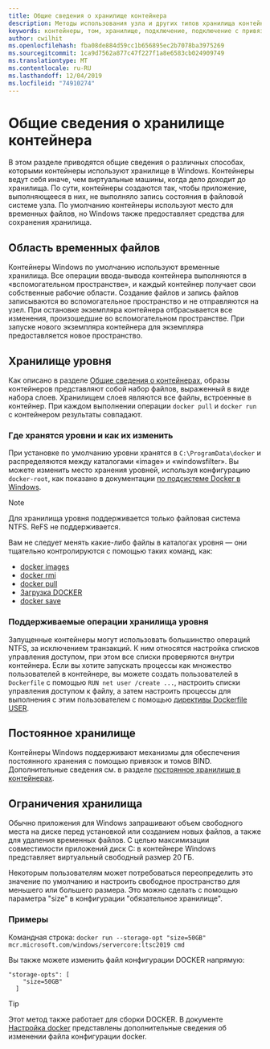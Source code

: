 ```yaml
---
title: Общие сведения о хранилище контейнера
description: Методы использования узла и других типов хранилища контейнерами Windows Server
keywords: контейнеры, том, хранилище, подключение, подключение с привязкой
author: cwilhit
ms.openlocfilehash: fba08de884d59cc1b656895ec2b7078ba3975269
ms.sourcegitcommit: 1ca9d7562a877c47f227f1a8e6583cb024909749
ms.translationtype: MT
ms.contentlocale: ru-RU
ms.lasthandoff: 12/04/2019
ms.locfileid: "74910274"
---
```

# <a name="container-storage-overview"></a>Общие сведения о хранилище контейнера

<!-- Great diagram would be great! -->

В этом разделе приводятся общие сведения о различных способах, которыми контейнеры используют хранилище в Windows. Контейнеры ведут себя иначе, чем виртуальные машины, когда дело доходит до хранилища. По сути, контейнеры создаются так, чтобы приложение, выполняющееся в них, не выполняло запись состояния в файловой системе узла. По умолчанию контейнеры используют место для временных файлов, но Windows также предоставляет средства для сохранения хранилища.

## <a name="scratch-space"></a>Область временных файлов

Контейнеры Windows по умолчанию используют временные хранилища. Все операции ввода-вывода контейнера выполняются в «вспомогательном пространстве», и каждый контейнер получает свои собственные рабочие области. Создание файлов и запись файлов записываются во вспомогательное пространство и не отправляются на узел. При остановке экземпляра контейнера отбрасывается все изменения, произошедшие во вспомогательном пространстве. При запуске нового экземпляра контейнера для экземпляра предоставляется новое пространство.

## <a name="layer-storage"></a>Хранилище уровня

Как описано в разделе [Общие сведения о контейнерах](../about/index.md), образы контейнеров представляют собой набор файлов, выраженный в виде набора слоев. Хранилищем слоев являются все файлы, встроенные в контейнер. При каждом выполнении операции `docker pull` и `docker run` с контейнером результаты совпадают.

### <a name="where-layers-are-stored-and-how-to-change-it"></a>Где хранятся уровни и как их изменить

При установке по умолчанию уровни хранятся в `C:\ProgramData\docker` и распределяются между каталогами «image» и «windowsfilter». Вы можете изменить место хранения уровней, используя конфигурацию `docker-root`, как показано в документации [по подсистеме Docker в Windows](../manage-docker/configure-docker-daemon.md).

> [!NOTE]
> Для хранилища уровня поддерживается только файловая система NTFS. ReFS не поддерживается.

Вам не следует менять какие-либо файлы в каталогах уровня — они тщательно контролируются с помощью таких команд, как:

- [docker images](https://docs.docker.com/engine/reference/commandline/images/)
- [docker rmi](https://docs.docker.com/engine/reference/commandline/rmi/)
- [docker pull](https://docs.docker.com/engine/reference/commandline/pull/)
- [Загрузка DOCKER](https://docs.docker.com/engine/reference/commandline/load/)
- [docker save](https://docs.docker.com/engine/reference/commandline/save/)

### <a name="supported-operations-in-layer-storage"></a>Поддерживаемые операции хранилища уровня

Запущенные контейнеры могут использовать большинство операций NTFS, за исключением транзакций. К ним относятся настройка списков управления доступом, при этом все списки проверяются внутри контейнера. Если вы хотите запускать процессы как множество пользователей в контейнере, вы можете создать пользователей в `Dockerfile` с помощью `RUN net user /create ...`, настроить списки управления доступом к файлу, а затем настроить процессы для выполнения с этим пользователем с помощью [директивы Dockerfile USER](https://docs.docker.com/engine/reference/builder/#user).

## <a name="persistent-storage"></a>Постоянное хранилище

Контейнеры Windows поддерживают механизмы для обеспечения постоянного хранения с помощью привязок и томов BIND. Дополнительные сведения см. в разделе [постоянное хранилище в контейнерах](./persistent-storage.md).

## <a name="storage-limits"></a>Ограничения хранилища

Обычно приложения для Windows запрашивают объем свободного места на диске перед установкой или созданием новых файлов, а также для удаления временных файлов.  С целью максимизации совместимости приложений диск C: в контейнере Windows представляет виртуальный свободный размер 20 ГБ.

Некоторым пользователям может потребоваться переопределить это значение по умолчанию и настроить свободное пространство для меньшего или большего размера. Это можно сделать с помощью параметра "size" в конфигурации "обязательное хранилище".

### <a name="examples"></a>Примеры

Командная строка: `docker run --storage-opt "size=50GB" mcr.microsoft.com/windows/servercore:ltsc2019 cmd`

Вы также можете изменить файл конфигурации DOCKER напрямую:

```Docker Configuration File
"storage-opts": [
    "size=50GB"
  ]
```

> [!TIP]
> Этот метод также работает для сборки DOCKER. В документе [Настройка docker](https://docs.microsoft.com/virtualization/windowscontainers/manage-docker/configure-docker-daemon#configure-docker-with-configuration-file) представлены дополнительные сведения об изменении файла конфигурации docker.

